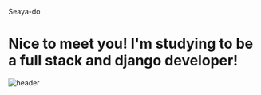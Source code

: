  
 Seaya-do
# Nice to meet you! I'm studying to be a full stack and django developer!

![header](https://capsule-render.vercel.app/api?text=Hello%World!&fontSize=40&desc=Desc&descSize=30)
